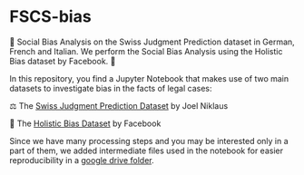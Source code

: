 # FSCS-bias
:monocle_face: Social Bias Analysis on the Swiss Judgment Prediction dataset in German, French and Italian. We perform the Social Bias Analysis using the Holistic Bias dataset by Facebook. :monocle_face:

In this repository, you find a Jupyter Notebook that makes use of two main datasets to investigate bias in the facts of legal cases:

:balance_scale: The [Swiss Judgment Prediction Dataset](https://huggingface.co/datasets/rcds/swiss\_judgment\_prediction) by Joel Niklaus

:rainbow: The [Holistic Bias Dataset](https://github.com/facebookresearch/ResponsibleNLP/tree/main/holistic_bias) by Facebook

Since we have many processing steps and you may be interested only in a part of them, we added intermediate files used in the notebook for easier reproducibility in a [google drive folder](https://drive.google.com/drive/folders/1OAvhpBiCKeKGg1G6S3QCgkgUxGPFNjnG?usp=drive_link).


